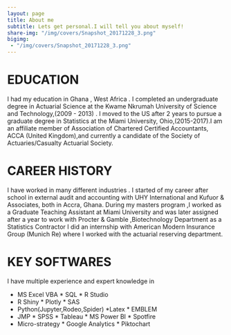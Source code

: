 ```yaml
---
layout: page
title: About me
subtitle: Lets get personal.I will tell you about myself!
share-img: "/img/covers/Snapshot_20171228_3.png"
bigimg:
 - "/img/covers/Snapshot_20171228_3.png" 
---
```



# EDUCATION

 I had my education in Ghana , West Africa . I completed an undergraduate degree in  Actuarial Science at the 
 Kwame Nkrumah University of Science and Technology,(2009 - 2013) . I moved to the US after 2 years to pursue 
a graduate degree in Statistics at the Miami University, Ohio,(2015-2017).I am an  affiliate member of 
Association of Chartered Certified Accountants, ACCA (United Kingdom),and currently a candidate of the 
Society of Actuaries/Casualty Actuarial Society.


# CAREER HISTORY

I have worked in many different industries . I started of my career after school in external audit and accounting with 
UHY International and  Kufuor & Associates, both in  Accra, Ghana. 
During my masters program ,I worked as a Graduate Teaching Assistant at  Miami University and was later assigned 
after a year to work with Procter & Gamble ,Biotechnology Department as a Statistics Contractor
I did an internship with  American Modern Insurance Group (Munich Re) where I worked with the actuarial reserving department.

# KEY SOFTWARES

I have multiple experience and expert knowledge in 
* MS Excel VBA  * SQL * R Studio 
* R Shiny  * Plotly   * SAS 
* Python(Jupyter,Rodeo,Spider) *Latex  * EMBLEM
* JMP  * SPSS  * Tableau  * MS Power BI  * Spotfire
* Micro-strategy  * Google Analytics   * Piktochart 
